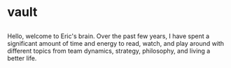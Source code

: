 # vault
##
Hello, welcome to Eric's brain.  Over the past few years, I have spent a significant amount of time and energy to read, watch, and play around with different topics from team dynamics, strategy, philosophy, and living a better life.  

